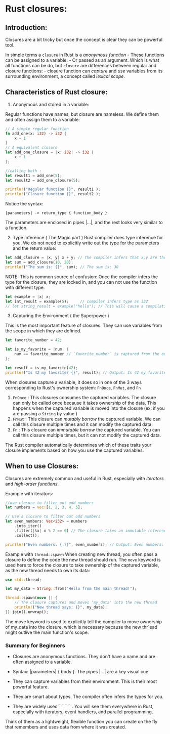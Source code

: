 # Rust closures:

## Introduction:

Closures are a bit tricky but once the concept is clear they can be powerful tool.

In simple terms a `closure` in Rust is a *anonymous function* 
    - These functions can be assigned to a variable.
    - Or passed as an argument. 
Which is what all functions can be do, but `closure` are differences between regular and closure functions:
    - closure function can *capture* and *use* variables from its surrounding environment, a concept called
      *lexical scope*. 

## Characteristics of Rust closure:

1. Anonymous and stored in a variable:

Regular functions have names, but closure are nameless. 
We define them and often assign them to a variable:

```rust 
// A simple regular function 
fn add_one(x: i32) -> i32 {
    x + 1
}
// A equivalent closure 
let add_one_closure = |x: i32| -> i32 {
    x + 1 
};

//calling both :
let result1 = add_one(5);
let result2 = add_one_closure(5);

println!("Regular function {}", result1 );
println!("Closure function {}", result2 );
```
Notice the syntax: 

    |parameters| -> return_type { function_body }

The parameters are enclosed in pipes |...|, and the rest looks very similar to a function.

2. Type Inference ( The Magic part )
Rust compiler does type inference for you. 
We do not need to explicitly write out the type for the parameters and the return value:

```rust 
let add_closure = |x, y| x + y; // The compiler infers that x,y are the same type and returns same type. 
let sum = add_closure(10, 20);
println!("The sum is: {}", sum); // The sum is: 30
```
NOTE: This is common source of confusion: Once the compiler infers the type for the closure, they are locked 
in, and you can not use the function with different type. 
```rust 
let example = |x| x;
let int_result = example(5);     // compiler infers type as i32
// let string_result = example("hello"); // This will cause a compilation error!
```

3. Capturing the Environment ( the Superpower )

This is the most important feature of closures. 
They can use variables from the scope in which they are defined.

```rust 
let favorite_number = 42;

let is_my_favorite = |num| {
    num == favorite_number // `favorite_number` is captured from the outer scope
};

let result = is_my_favorite(42);
println!("Is 42 my favorite? {}", result); // Output: Is 42 my favorite? true
```

When closures capture a variable, it does so in one of the 3 ways corresponding to Rust's ownership system:
    `FnOnce`, `FnMut`, and `Fn`
1. `FnOnce` : This closures consumes the captured variables. The closure can only be called once because it 
              takes ownership of the data. This happens when the captured variable is moved into the closure 
              (ex: if you are passing a `String` by value )
2. `FnMut` : This closure can *mutably borrow* the captured variable. We can call this closure multiple times
             and it can modify the captured data. 
3. `Fn` : This closure can *immutable  borrow* the captured variable. You can call this closure multiple times,
          but it can not modify the captured data.

The Rust compiler automatically determines which of these traits your closure implements based on how you use the captured variables.

## When to use Closures:

Closures are extremely common and useful in Rust, especially with *iterators* and *high-order functions*. 

Example with iterators:
```rust 
//use closure to filter out odd numbers 
let numbers = vec![1, 2, 3, 4, 5];

// Use a closure to filter out odd numbers
let even_numbers: Vec<i32> = numbers
    .into_iter()
    .filter(|&x| x % 2 == 0) // The closure takes an immutable reference to each item
    .collect();

println!("Even numbers: {:?}", even_numbers); // Output: Even numbers: [2, 4]
```

Example with `thread::spawn`
When creating new thread, you often pass a closure to define the code the new thread should run. 
The `move` keyword is used here to force the closure to take ownership of the captured variable, as the new thread needs to own its data:
```rust 
use std::thread;

let my_data = String::from("Hello from the main thread!");

thread::spawn(move || {
    // The closure captures and moves 'my_data' into the new thread
    println!("New thread says: {}", my_data);
}).join().unwrap();
```
The move keyword is used to explicitly tell the compiler to move ownership of my_data into the closure, which is necessary because the new thr`ead might outlive the main function's scope.

### Summary for Beginners
- Closures are anonymous functions. They don't have a name and are often assigned to a variable.

- Syntax: |parameters| { body }. The pipes |...| are a key visual cue.

- They can capture variables from their environment. This is their most powerful feature.

- They are smart about types. The compiler often infers the types for you.

- They are widely used``````````. You will see them everywhere in Rust, especially with iterators, event handlers, and parallel programming.

Think of them as a lightweight, flexible function you can create on the fly that remembers and uses data from where it was created.

